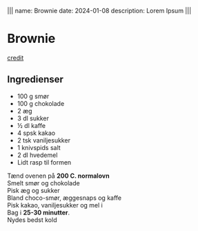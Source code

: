 |||
name: Brownie
date: 2024-01-08
description: Lorem Ipsum
|||

# Brownie
[credit](https://bageglad.dk/verdens-bedste-brownies/)

## Ingredienser
- 100 g smør
- 100 g chokolade
- 2 æg
- 3 dl sukker
- ½ dl kaffe
- 4 spsk kakao
- 2 tsk vaniljesukker
- 1 knivspids salt
- 2 dl hvedemel
- Lidt rasp til formen

Tænd ovenen på **200 C. normalovn**  
Smelt smør og chokolade  
Pisk æg og sukker  
Bland choco-smør, æggesnaps og kaffe  
Pisk kakao, vaniljesukker og mel i  
Bag i **25-30 minutter**.  
Nydes bedst kold  
